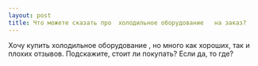 ```yaml
---
layout: post 
title: Что можете сказать про  холодильное оборудование   на заказ? 
--- 
```

Хочу купить  холодильное оборудование  , но много как хороших, так и плохих отзывов. Подскажите, стоит ли покупать? Если да, то где?